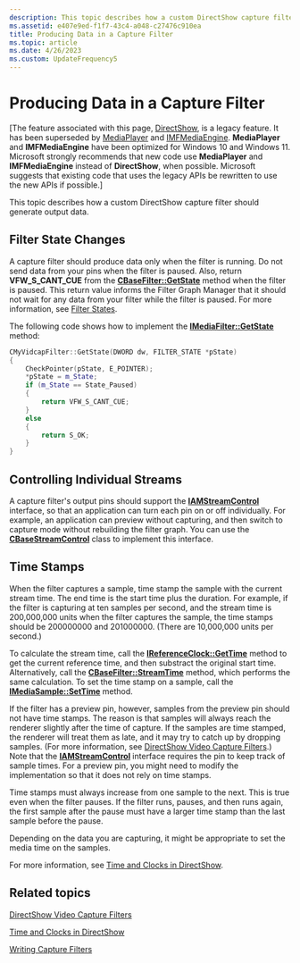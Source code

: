 ```yaml
---
description: This topic describes how a custom DirectShow capture filter should generate output data.
ms.assetid: e407e9ed-f1f7-43c4-a048-c27476c910ea
title: Producing Data in a Capture Filter
ms.topic: article
ms.date: 4/26/2023
ms.custom: UpdateFrequency5
---
```


# Producing Data in a Capture Filter

\[The feature associated with this page, [DirectShow](/windows/win32/directshow/directshow), is a legacy feature. It has been superseded by [MediaPlayer](/uwp/api/Windows.Media.Playback.MediaPlayer) and [IMFMediaEngine](/windows/win32/api/mfmediaengine/nn-mfmediaengine-imfmediaengine). **MediaPlayer** and **IMFMediaEngine** have been optimized for Windows 10 and Windows 11. Microsoft strongly recommends that new code use **MediaPlayer** and **IMFMediaEngine** instead of **DirectShow**, when possible. Microsoft suggests that existing code that uses the legacy APIs be rewritten to use the new APIs if possible.\]

This topic describes how a custom DirectShow capture filter should generate output data.

## Filter State Changes

A capture filter should produce data only when the filter is running. Do not send data from your pins when the filter is paused. Also, return **VFW\_S\_CANT\_CUE** from the [**CBaseFilter::GetState**](cbasefilter-getstate.md) method when the filter is paused. This return value informs the Filter Graph Manager that it should not wait for any data from your filter while the filter is paused. For more information, see [Filter States](filter-states.md).

The following code shows how to implement the [**IMediaFilter::GetState**](/windows/desktop/api/Strmif/nf-strmif-imediafilter-getstate) method:


```C++
CMyVidcapFilter::GetState(DWORD dw, FILTER_STATE *pState)
{
    CheckPointer(pState, E_POINTER);
    *pState = m_State;
    if (m_State == State_Paused)
    {
        return VFW_S_CANT_CUE;
    }
    else
    {
        return S_OK;
    }
}
```



## Controlling Individual Streams

A capture filter's output pins should support the [**IAMStreamControl**](/windows/desktop/api/Strmif/nn-strmif-iamstreamcontrol) interface, so that an application can turn each pin on or off individually. For example, an application can preview without capturing, and then switch to capture mode without rebuilding the filter graph. You can use the [**CBaseStreamControl**](cbasestreamcontrol.md) class to implement this interface.

## Time Stamps

When the filter captures a sample, time stamp the sample with the current stream time. The end time is the start time plus the duration. For example, if the filter is capturing at ten samples per second, and the stream time is 200,000,000 units when the filter captures the sample, the time stamps should be 200000000 and 201000000. (There are 10,000,000 units per second.)

To calculate the stream time, call the [**IReferenceClock::GetTime**](/windows/desktop/api/Strmif/nf-strmif-ireferenceclock-gettime) method to get the current reference time, and then substract the original start time. Alternatively, call the [**CBaseFilter::StreamTime**](cbasefilter-streamtime.md) method, which performs the same calculation. To set the time stamp on a sample, call the [**IMediaSample::SetTime**](/windows/desktop/api/Strmif/nf-strmif-imediasample-settime) method.

If the filter has a preview pin, however, samples from the preview pin should not have time stamps. The reason is that samples will always reach the renderer slightly after the time of capture. If the samples are time stamped, the renderer will treat them as late, and it may try to catch up by dropping samples. (For more information, see [DirectShow Video Capture Filters](directshow-video-capture-filters.md).) Note that the [**IAMStreamControl**](/windows/desktop/api/Strmif/nn-strmif-iamstreamcontrol) interface requires the pin to keep track of sample times. For a preview pin, you might need to modify the implementation so that it does not rely on time stamps.

Time stamps must always increase from one sample to the next. This is true even when the filter pauses. If the filter runs, pauses, and then runs again, the first sample after the pause must have a larger time stamp than the last sample before the pause.

Depending on the data you are capturing, it might be appropriate to set the media time on the samples.

For more information, see [Time and Clocks in DirectShow](time-and-clocks-in-directshow.md).

## Related topics

<dl> <dt>

[DirectShow Video Capture Filters](directshow-video-capture-filters.md)
</dt> <dt>

[Time and Clocks in DirectShow](time-and-clocks-in-directshow.md)
</dt> <dt>

[Writing Capture Filters](writing-capture-filters.md)
</dt> </dl>

 

 




